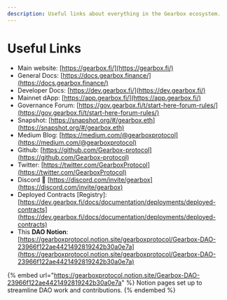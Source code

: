 ```yaml
---
description: Useful links about everything in the Gearbox ecosystem.
---
```


# Useful Links

* Main website: [https://gearbox.fi/](https://gearbox.fi/)
* General Docs: [https://docs.gearbox.finance/](https://docs.gearbox.finance/)
* Developer Docs: [https://dev.gearbox.fi/](https://dev.gearbox.fi/)
* Mainnet dApp: [https://app.gearbox.fi/](https://app.gearbox.fi/)
* Governance Forum: [https://gov.gearbox.fi/t/start-here-forum-rules/](https://gov.gearbox.fi/t/start-here-forum-rules/)
* Snapshot: [https://snapshot.org/#/gearbox.eth](https://snapshot.org/#/gearbox.eth)
* Medium Blog: [https://medium.com/@gearboxprotocol](https://medium.com/@gearboxprotocol)
* Github: [https://github.com/Gearbox-protocol](https://github.com/Gearbox-protocol)
* Twitter: [https://twitter.com/GearboxProtocol](https://twitter.com/GearboxProtocol)
* Discord 👾 [https://discord.com/invite/gearbox](https://discord.com/invite/gearbox)
* Deployed Contracts \[Registry]: [https://dev.gearbox.fi/docs/documentation/deployments/deployed-contracts](https://dev.gearbox.fi/docs/documentation/deployments/deployed-contracts)
* This **DAO Notion**: [https://gearboxprotocol.notion.site/gearboxprotocol/Gearbox-DAO-23966f122ae4421492819242b30a0e7a](https://gearboxprotocol.notion.site/gearboxprotocol/Gearbox-DAO-23966f122ae4421492819242b30a0e7a)

{% embed url="https://gearboxprotocol.notion.site/Gearbox-DAO-23966f122ae4421492819242b30a0e7a" %}
Notion pages set up to streamline DAO work and contributions.
{% endembed %}
